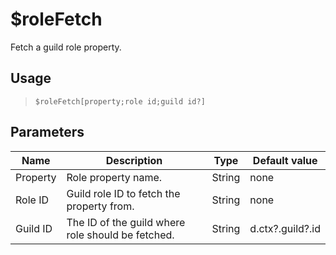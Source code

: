# $roleFetch
Fetch a guild role property.
## Usage
> `$roleFetch[property;role id;guild id?]`
## Parameters
|   Name   |                    Description                    |  Type  |  Default value   |
|----------|---------------------------------------------------|--------|------------------|
| Property | Role property name.                               | String | none             |
| Role ID  | Guild role ID to fetch the property from.         | String | none             |
| Guild ID | The ID of the guild where role should be fetched. | String | d.ctx?.guild?.id |
